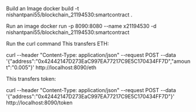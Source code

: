 Build an Image
docker build -t nishantpani55/blockchain_21194530:smartcontract .

Run an image
docker run -p 8090:8080 --name x21194530 -d nishantpani55/blockchain_21194530:smartcontract

Run the curl command
This transfers ETH:

curl --header "Content-Type: application/json" --request POST --data '{"address":"0x42442147D273EaC997EA77217C9E5C170434FF7D","amount":"0.005"}' http://localhost:8090/eth

This transfers token:

curl --header "Content-Type: application/json" --request POST --data '{"address":"0x42442147D273EaC997EA77217C9E5C170434FF7D"}' http://localhost:8090/token

